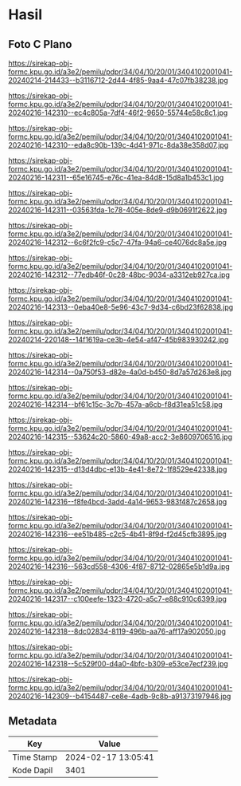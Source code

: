 # Hasil

## Foto C Plano

https://sirekap-obj-formc.kpu.go.id/a3e2/pemilu/pdpr/34/04/10/20/01/3404102001041-20240214-214433--b3116712-2d44-4f85-9aa4-47c07fb38238.jpg

https://sirekap-obj-formc.kpu.go.id/a3e2/pemilu/pdpr/34/04/10/20/01/3404102001041-20240216-142310--ec4c805a-7df4-46f2-9650-55744e58c8c1.jpg

https://sirekap-obj-formc.kpu.go.id/a3e2/pemilu/pdpr/34/04/10/20/01/3404102001041-20240216-142310--eda8c90b-139c-4d41-971c-8da38e358d07.jpg

https://sirekap-obj-formc.kpu.go.id/a3e2/pemilu/pdpr/34/04/10/20/01/3404102001041-20240216-142311--65e16745-e76c-41ea-84d8-15d8a1b453c1.jpg

https://sirekap-obj-formc.kpu.go.id/a3e2/pemilu/pdpr/34/04/10/20/01/3404102001041-20240216-142311--03563fda-1c78-405e-8de9-d9b0691f2622.jpg

https://sirekap-obj-formc.kpu.go.id/a3e2/pemilu/pdpr/34/04/10/20/01/3404102001041-20240216-142312--6c6f2fc9-c5c7-47fa-94a6-ce4076dc8a5e.jpg

https://sirekap-obj-formc.kpu.go.id/a3e2/pemilu/pdpr/34/04/10/20/01/3404102001041-20240216-142312--77edb46f-0c28-48bc-9034-a3312eb927ca.jpg

https://sirekap-obj-formc.kpu.go.id/a3e2/pemilu/pdpr/34/04/10/20/01/3404102001041-20240216-142313--0eba40e8-5e96-43c7-9d34-c6bd23f62838.jpg

https://sirekap-obj-formc.kpu.go.id/a3e2/pemilu/pdpr/34/04/10/20/01/3404102001041-20240214-220148--14f1619a-ce3b-4e54-af47-45b983930242.jpg

https://sirekap-obj-formc.kpu.go.id/a3e2/pemilu/pdpr/34/04/10/20/01/3404102001041-20240216-142314--0a750f53-d82e-4a0d-b450-8d7a57d263e8.jpg

https://sirekap-obj-formc.kpu.go.id/a3e2/pemilu/pdpr/34/04/10/20/01/3404102001041-20240216-142314--bf61c15c-3c7b-457a-a6cb-f8d31ea51c58.jpg

https://sirekap-obj-formc.kpu.go.id/a3e2/pemilu/pdpr/34/04/10/20/01/3404102001041-20240216-142315--53624c20-5860-49a8-acc2-3e8609706516.jpg

https://sirekap-obj-formc.kpu.go.id/a3e2/pemilu/pdpr/34/04/10/20/01/3404102001041-20240216-142315--d13d4dbc-e13b-4e41-8e72-1f8529e42338.jpg

https://sirekap-obj-formc.kpu.go.id/a3e2/pemilu/pdpr/34/04/10/20/01/3404102001041-20240216-142316--f8fe4bcd-3add-4a14-9653-983f487c2658.jpg

https://sirekap-obj-formc.kpu.go.id/a3e2/pemilu/pdpr/34/04/10/20/01/3404102001041-20240216-142316--ee51b485-c2c5-4b41-8f9d-f2d45cfb3895.jpg

https://sirekap-obj-formc.kpu.go.id/a3e2/pemilu/pdpr/34/04/10/20/01/3404102001041-20240216-142316--563cd558-4306-4f87-8712-02865e5b1d9a.jpg

https://sirekap-obj-formc.kpu.go.id/a3e2/pemilu/pdpr/34/04/10/20/01/3404102001041-20240216-142317--c100eefe-1323-4720-a5c7-e88c910c6399.jpg

https://sirekap-obj-formc.kpu.go.id/a3e2/pemilu/pdpr/34/04/10/20/01/3404102001041-20240216-142318--8dc02834-8119-496b-aa76-aff17a902050.jpg

https://sirekap-obj-formc.kpu.go.id/a3e2/pemilu/pdpr/34/04/10/20/01/3404102001041-20240216-142318--5c529f00-d4a0-4bfc-b309-e53ce7ecf239.jpg

https://sirekap-obj-formc.kpu.go.id/a3e2/pemilu/pdpr/34/04/10/20/01/3404102001041-20240216-142309--b4154487-ce8e-4adb-9c8b-a91373197946.jpg


## Metadata

| Key        | Value               |
| ---------- | ------------------- |
| Time Stamp | 2024-02-17 13:05:41 |
| Kode Dapil | 3401                |



